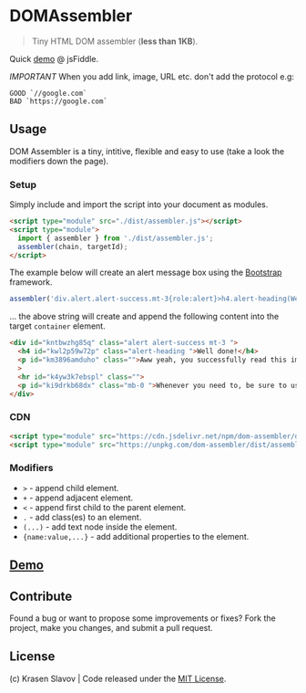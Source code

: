 # DOMAssembler

> Tiny HTML DOM assembler (**less than 1KB**).

Quick [demo](https://jsfiddle.net/krasenslavov/ys2dkrfz/25/) @ jsFiddle.

*IMPORTANT* When you add link, image, URL etc. don't add the protocol e.g: 

	GOOD `//google.com` 
	BAD `https://google.com`

## Usage

DOM Assembler is a tiny, intitive, flexible and easy to use (take a look the modifiers down the page).

### Setup

Simply include and import the script into your document as modules.

```html
<script type="module" src="./dist/assembler.js"></script>
<script type="module">
  import { assembler } from './dist/assembler.js';
  assembler(chain, targetId);
</script>
```

The example below will create an alert message box using the [Bootstrap](https://getbootstrap.com/docs/4.4/components/alerts/) framework.

```js
assembler('div.alert.alert-success.mt-3{role:alert}>h4.alert-heading(Well done!)+p(Aww yeah, you successfully read this important alert message. This example text is going to run a bit longer so that you can see how spacing within an alert works with this kind of content.)+hr+p.mb-0(Whenever you need to, be sure to use margin utilities to keep things nice and tidy.)', '#container');
```

... the above string will create and append the following content into the target `container` element.

```html
<div id="kntbwzhg85q" class="alert alert-success mt-3 ">
  <h4 id="kwl2p59w72p" class="alert-heading ">Well done!</h4>
  <p id="km3896amduho" class="">Aww yeah, you successfully read this important alert message. This example text is going to run a bit longer so that you can see how spacing within an alert works with this kind of content.</p
  >
  <hr id="k4yw3k7ebspl" class="">
  <p id="ki9drkb68dx" class="mb-0 ">Whenever you need to, be sure to use margin utilities to keep things nice and tidy.</p>
</div>
```

### CDN

```html
<script type="module" src="https://cdn.jsdelivr.net/npm/dom-assembler/dist/assembler.min.js"></script>
<script type="module" src="https://unpkg.com/dom-assembler/dist/assembler.min.js"></script>
```


### Modifiers

* `>` - append child element.
* `+` - append adjacent element.
* `<` - append first child to the parent element.
* `.` - add class(es) to an element.
* `(...)` - add text node inside the element.
* `{name:value,...}` - add additional properties to the element.

## [Demo](https://jsfiddle.net/krasenslavov/ys2dkrfz/25/)

## Contribute

Found a bug or want to propose some improvements or fixes? Fork the project, make you changes, and submit a pull request.

## License

(c) Krasen Slavov | Code released under the [MIT License](https://opensource.org/licenses/MIT).

